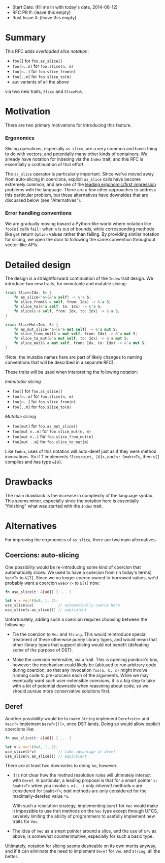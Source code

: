 - Start Date: (fill me in with today's date, 2014-08-12)
- RFC PR #: (leave this empty)
- Rust Issue #: (leave this empty)

# Summary

This RFC adds *overloaded slice notation*:

- `foo[]` for `foo.as_slice()`
- `foo[n..m]` for `foo.slice(n, m)`
- `foo[n..]` for `foo.slice_from(n)`
- `foo[..m]` for `foo.slice_to(m)`
- `mut` variants of all the above

via two new traits, `Slice` and `SliceMut`.

# Motivation

There are two primary motivations for introducing this feature.

### Ergonomics

Slicing operations, especially `as_slice`, are a very common and basic thing to
do with vectors, and potentially many other kinds of containers.  We already
have notation for indexing via the `Index` trait, and this RFC is essentially a
continuation of that effort.

The `as_slice` operator is particularly important. Since we've moved away from
auto-slicing in coercions, explicit `as_slice` calls have become extremely
common, and are one of the
[leading ergonomic/first impression](https://github.com/rust-lang/rust/issues/14983)
problems with the language. There are a few other approaches to address this
particular problem, but these alternatives have downsides that are discussed
below (see "Alternatives").

### Error handling conventions

We are gradually moving toward a Python-like world where notation like `foo[n]`
calls `fail!` when `n` is out of bounds, while corresponding methods like `get`
return `Option` values rather than failing. By providing similar notation for
slicing, we open the door to following the same convention throughout
vector-like APIs.

# Detailed design

The design is a straightforward continuation of the `Index` trait design. We
introduce two new traits, for immutable and mutable slicing:

```rust
trait Slice<Idx, S> {
    fn as_slice<'a>(&'a self) -> &'a S;
    fn slice_from(&'a self, from: Idx) -> &'a S;
    fn slice_to(&'a self, to: Idx) -> &'a S;
    fn slice(&'a self, from: Idx, to: Idx) -> &'a S;
}

trait SliceMut<Idx, S> {
    fn as_mut_slice<'a>(&'a mut self) -> &'a mut S;
    fn slice_from_mut(&'a mut self, from: Idx) -> &'a mut S;
    fn slice_to_mut(&'a mut self, to: Idx) -> &'a mut S;
    fn slice_mut(&'a mut self, from: Idx, to: Idx) -> &'a mut S;
}
```

(Note, the mutable names here are part of likely changes to naming conventions
that will be described in a separate RFC).

These traits will be used when interpreting the following notation:

*Immutable slicing*

- `foo[]` for `foo.as_slice()`
- `foo[n..m]` for `foo.slice(n, m)`
- `foo[n..]` for `foo.slice_from(n)`
- `foo[..m]` for `foo.slice_to(m)`

*Mutable slicing*

- `foo[mut]` for `foo.as_mut_slice()`
- `foo[mut n..m]` for `foo.slice_mut(n, m)`
- `foo[mut n..]` for `foo.slice_from_mut(n)`
- `foo[mut ..m]` for `foo.slice_to_mut(m)`

Like `Index`, uses of this notation will auto-deref just as if they were method
invocations. So if `T` implements `Slice<uint, [U]>`, and `s: Smaht<T>`, then
`s[]` compiles and has type `&[U]`.

# Drawbacks

The main drawback is the increase in complexity of the language syntax. This
seems minor, especially since the notation here is essentially "finishing" what
was started with the `Index` trait.

# Alternatives

For improving the ergonomics of `as_slice`, there are two main alternatives.

## Coercions: auto-slicing

One possibility would be re-introducing some kind of coercion that automatically
slices.
We used to have a coercion from (in today's terms) `Vec<T>` to
`&[T]`. Since we no longer coerce owned to borrowed values, we'd probably want a
coercion `&Vec<T>` to `&[T]` now:

```rust
fn use_slice(t: &[u8]) { ... }

let v = vec!(0u8, 1, 2);
use_slice(&v)           // automatically coerce here
use_slice(v.as_slice()) // equivalent
```

Unfortunately, adding such a coercion requires choosing between the following:

* Tie the coercion to `Vec` and `String`. This would reintroduce special
  treatment of these otherwise purely library types, and would mean that other
  library types that support slicing would not benefit (defeating some of the
  purpose of DST).

* Make the coercion extensible, via a trait. This is opening pandora's box,
  however: the mechanism could likely be (ab)used to run arbitrary code during
  coercion, so that any invocation `foo(a, b, c)` might involve running code to
  pre-process each of the arguments. While we may eventually want such
  user-extensible coercions, it is a *big* step to take with a lot of potential
  downside when reasoning about code, so we should pursue more conservative
  solutions first.

## Deref

Another possibility would be to make `String` implement `Deref<str>` and
`Vec<T>` implement `Deref<[T]>`, once DST lands. Doing so would allow explicit
coercions like:

```rust
fn use_slice(t: &[u8]) { ... }

let v = vec!(0u8, 1, 2);
use_slice(&*v)          // take advantage of deref
use_slice(v.as_slice()) // equivalent
```

There are at least two downsides to doing so, however:

* It is not clear how the method resolution rules will ultimately interact with
  `Deref`. In particular, a leading proposal is that for a smart pointer `s: Smaht<T>`
  when you invoke `s.m(...)` only *inherent* methods `m` are considered for
  `Smaht<T>`; *trait* methods are only considered for the maximally-derefed
  value `*s`.

  With such a resolution strategy, implementing `Deref` for `Vec` would make it
  impossible to use trait methods on the `Vec` type except through UFCS,
  severely limiting the ability of programmers to usefully implement new traits
  for `Vec`.

* The idea of `Vec` as a smart pointer around a slice, and the use of `&*v` as
  above, is somewhat counterintuitive, especially for such a basic type.

Ultimately, notation for slicing seems desireable on its own merits anyway, and
if it can eliminate the need to implement `Deref` for `Vec` and `String`, all
the better.
